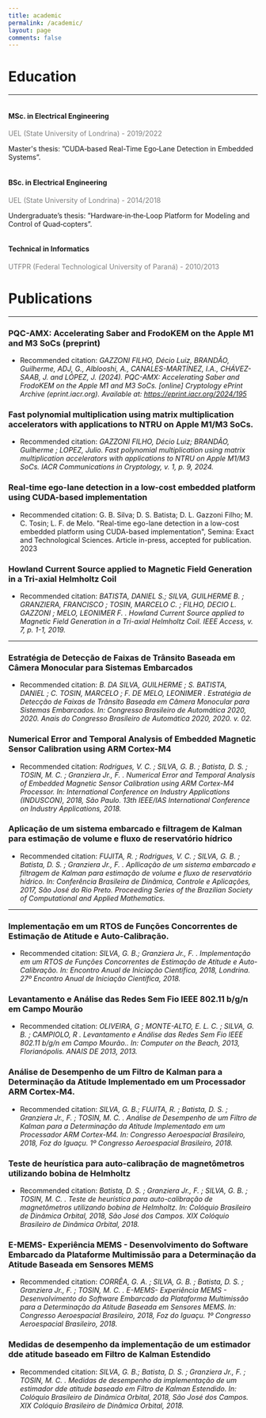 ```yaml
---
title: academic
permalink: /academic/
layout: page
comments: false
---
```


<style>
    .container {
        overflow: auto;
    }

    .image-container {
        float: right;
        margin-left: 10px;
        margin-bottom: 0;
        margin-top: 0;
    }

    .name {
        margin-bottom: 0;
    }

    .subtitle {
        margin-top: 0;
        margin-bottom: 5px;
    }

    .gray-text {
        color: gray;
        margin: 0;
    }
</style>

# Education
---
<div>
<div class="container">
    <h4> MSc. in Electrical Engineering </h4>
    <p class="gray-text">UEL (State University of Londrina) - 2019/2022</p>
    <p>Master's thesis: ”CUDA‐based Real-Time Ego‐Lane Detection in Embedded Systems”.</p>
</div>

<div class="container">
    <h4> BSc. in Electrical Engineering </h4>
    <p class="gray-text">UEL (State University of Londrina) - 2014/2018</p>
    <p>Undergraduate’s thesis: ”Hardware‐in‐the‐Loop Platform for Modeling and Control of Quad‐copters”.</p>
</div>

<div class="container">
    <h4> Technical in Informatics </h4>
    <p class="gray-text">UTFPR (Federal Technological University of Paraná) - 2010/2013</p>
</div>
</div>

# Publications
---
### PQC-AMX: Accelerating Saber and FrodoKEM on the Apple M1 and M3 SoCs (preprint)
- Recommended citation: *GAZZONI FILHO, Décio Luiz, BRANDÃO, Guilherme, ADJ, G., Alblooshi, A., CANALES-MARTÍNEZ, I.A., CHÁVEZ-SAAB, J. and LÓPEZ, J. (2024). PQC-AMX: Accelerating Saber and FrodoKEM on the Apple M1 and M3 SoCs. [online] Cryptology ePrint Archive (eprint.iacr.org). Available at: https://eprint.iacr.org/2024/195*

### Fast polynomial multiplication using matrix multiplication accelerators with applications to NTRU on Apple M1/M3 SoCs.
- Recommended citation: *GAZZONI FILHO, Décio Luiz; BRANDÃO, Guilherme ; LOPEZ, Julio. Fast polynomial multiplication using matrix multiplication accelerators with applications to NTRU on Apple M1/M3 SoCs. IACR Communications in Cryptology, v. 1, p. 9, 2024.*

### Real-time ego-lane detection in a low-cost embedded platform using CUDA-based implementation
- Recommended citation: G. B. Silva; D. S. Batista; D. L. Gazzoni Filho; M. C. Tosin; L. F. de Melo. "Real-time ego-lane detection in a low-cost embedded platform using CUDA-based implementation", Semina: Exact and Technological Sciences. Article in-press, accepted for publication. 2023

### **Howland Current Source applied to Magnetic Field Generation in a Tri-axial Helmholtz Coil**
- Recommended citation: *BATISTA, DANIEL S.; SILVA, GUILHERME B. ; GRANZIERA, FRANCISCO ; TOSIN, MARCELO C. ; FILHO, DECIO L. GAZZONI ; MELO, LEONIMER F. . Howland Current Source applied to Magnetic Field Generation in a Tri-axial Helmholtz Coil. IEEE Access, v. 7, p. 1-1, 2019.*

---

### Estratégia de Detecção de Faixas de Trânsito Baseada em Câmera Monocular para Sistemas Embarcados

- Recommended citation: *B. DA SILVA, GUILHERME ; S. BATISTA, DANIEL ; C. TOSIN, MARCELO ; F. DE MELO, LEONIMER . Estratégia de Detecção de Faixas de Trânsito Baseada em Câmera Monocular para Sistemas Embarcados. In: Congresso Brasileiro de Automática 2020, 2020. Anais do Congresso Brasileiro de Automática 2020, 2020. v. 02.*

### Numerical Error and Temporal Analysis of Embedded Magnetic Sensor Calibration using ARM Cortex-M4

- Recommended citation: *Rodrigues, V. C. ; SILVA, G. B. ; Batista, D. S. ; TOSIN, M. C. ; Granziera Jr., F. . Numerical Error and Temporal Analysis of Embedded Magnetic Sensor Calibration using ARM Cortex-M4 Processor. In: International Conference on Industry Applications (INDUSCON), 2018, São Paulo. 13th IEEE/IAS International Conference on Industry Applications, 2018.*

### Aplicação de um sistema embarcado e filtragem de Kalman para estimação de volume e fluxo de reservatório hídrico

- Recommended citation: *FUJITA, R. ; Rodrigues, V. C. ; SILVA, G. B. ; Batista, D. S. ; Granziera Jr., F. . Apllicação de um sistema embarcado e filtragem de Kalman para estimação de volume e fluxo de reservatório hídrico. In: Conferência Brasileira de Dinâmica, Controle e Aplicações, 2017, São José do Rio Preto. Proceeding Series of the Brazilian Society of Computational and Applied Mathematics.*

---

### Implementação em um RTOS de Funções Concorrentes de Estimação de Atitude e Auto-Calibração.

- Recommended citation: *SILVA, G. B.; Granziera Jr., F. . Implementação em um RTOS de Funções Concorrentes de Estimação de Atitude e Auto-Calibração. In: Encontro Anual de Iniciação Científica, 2018, Londrina. 27º Encontro Anual de Iniciação Científica, 2018.*

### Levantamento e Análise das Redes Sem Fio IEEE 802.11 b/g/n em Campo Mourão

- Recommended citation: *OLIVEIRA, G ; MONTE-ALTO, E. L. C. ; SILVA, G. B. ; CAMPIOLO, R . Levantamento e Análise das Redes Sem Fio IEEE 802.11 b/g/n em Campo Mourão.. In: Computer on the Beach, 2013, Florianópolis. ANAIS DE 2013, 2013.*

### Análise de Desempenho de um Filtro de Kalman para a Determinação da Atitude Implementado em um Processador ARM Cortex-M4.

- Recommended citation: *SILVA, G. B.; FUJITA, R. ; Batista, D. S. ; Granziera Jr., F. ; TOSIN, M. C. . Análise de Desempenho de um Filtro de Kalman para a Determinação da Atitude Implementado em um Processador ARM Cortex-M4. In: Congresso Aeroespacial Brasileiro, 2018, Foz do Iguaçu. 1º Congresso Aeroespacial Brasileiro, 2018.*

### Teste de heurística para auto-calibração de magnetômetros utilizando bobina de Helmholtz

- Recommended citation: *Batista, D. S. ; Granziera Jr., F. ; SILVA, G. B. ; TOSIN, M. C. . Teste de heurística para auto-calibração de magnetômetros utilizando bobina de Helmholtz. In: Colóquio Brasileiro de Dinâmica Orbital, 2018, São José dos Campos. XIX Colóquio Brasileiro de Dinâmica Orbital, 2018.*

### E-MEMS- Experiência MEMS - Desenvolvimento do Software Embarcado da Plataforme Multimissão para a Determinação da Atitude Baseada em Sensores MEMS

- Recommended citation: *CORRÊA, G. A. ; SILVA, G. B. ; Batista, D. S. ; Granziera Jr., F. ; TOSIN, M. C. . E-MEMS- Experiência MEMS - Desenvolvimento do Software Embarcado da Plataforma Multimissão para a Determinação da Atitude Baseada em Sensores MEMS. In: Congresso Aeroespacial Brasileiro, 2018, Foz do Iguaçu. 1º Congresso Aeroespacial Brasileiro, 2018.*

### Medidas de desempenho da implementação de um estimador dde atitude baseado em Filtro de Kalman Estendido

- Recommended citation: *SILVA, G. B.; Batista, D. S. ; Granziera Jr., F. ; TOSIN, M. C. . Medidas de desempenho da implementação de um estimador dde atitude baseado em Filtro de Kalman Estendido. In: Colóquio Brasileiro de Dinâmica Orbital, 2018, São José dos Campos. XIX Colóquio Brasileiro de Dinâmica Orbital, 2018.*
